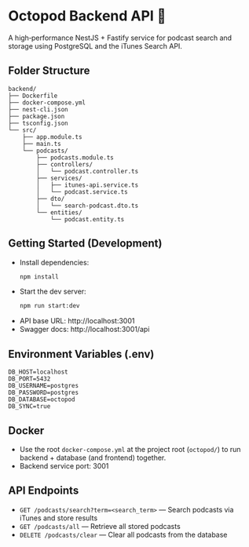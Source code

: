 # Octopod Backend API 🚀

A high‑performance NestJS + Fastify service for podcast search and storage using PostgreSQL and the iTunes Search API.

## Folder Structure

```
backend/
├── Dockerfile
├── docker-compose.yml
├── nest-cli.json
├── package.json
├── tsconfig.json
└── src/
    ├── app.module.ts
    ├── main.ts
    └── podcasts/
        ├── podcasts.module.ts
        ├── controllers/
        │   └── podcast.controller.ts
        ├── services/
        │   ├── itunes-api.service.ts
        │   └── podcast.service.ts
        ├── dto/
        │   └── search-podcast.dto.ts
        └── entities/
            └── podcast.entity.ts
```

## Getting Started (Development)

- Install dependencies:
  ```bash
  npm install
  ```
- Start the dev server:
  ```bash
  npm run start:dev
  ```
- API base URL: http://localhost:3001
- Swagger docs: http://localhost:3001/api

## Environment Variables (.env)

```env
DB_HOST=localhost
DB_PORT=5432
DB_USERNAME=postgres
DB_PASSWORD=postgres
DB_DATABASE=octopod
DB_SYNC=true
```

## Docker

- Use the root `docker-compose.yml` at the project root (`octopod/`) to run backend + database (and frontend) together.
- Backend service port: 3001

## API Endpoints

- `GET /podcasts/search?term=<search_term>` — Search podcasts via iTunes and store results
- `GET /podcasts/all` — Retrieve all stored podcasts
- `DELETE /podcasts/clear` — Clear all podcasts from the database
